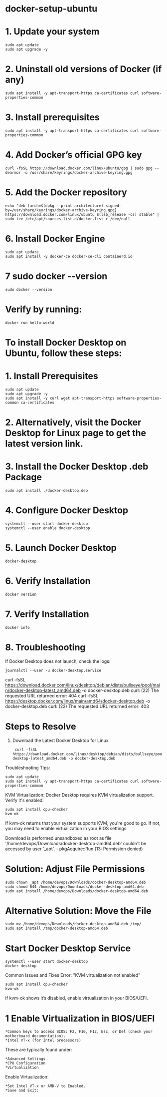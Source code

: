 # docker-setup-ubuntu

# 1. Update your system

    sudo apt update
    sudo apt upgrade -y
    
# 2. Uninstall old versions of Docker (if any)

    sudo apt install -y apt-transport-https ca-certificates curl software-properties-common


# 3. Install prerequisites

    sudo apt install -y apt-transport-https ca-certificates curl software-properties-common

# 4. Add Docker’s official GPG key
    curl -fsSL https://download.docker.com/linux/ubuntu/gpg | sudo gpg --dearmor -o /usr/share/keyrings/docker-archive-keyring.gpg

# 5. Add the Docker repository
    echo "deb [arch=$(dpkg --print-architecture) signed-by=/usr/share/keyrings/docker-archive-keyring.gpg] https://download.docker.com/linux/ubuntu $(lsb_release -cs) stable" | sudo tee /etc/apt/sources.list.d/docker.list > /dev/null
    

# 6. Install Docker Engine
    sudo apt update
    sudo apt install -y docker-ce docker-ce-cli containerd.io

# 7 sudo docker --version
    sudo docker --version

# Verify by running:
    docker run hello-world

<h1 class="text-center">To install Docker Desktop on Ubuntu, follow these steps:</h1>

# 1. Install Prerequisites
    sudo apt update
    sudo apt upgrade -y
    sudo apt install -y curl wget apt-transport-https software-properties-common ca-certificates

# 2. Alternatively, visit the Docker Desktop for Linux page to get the latest version link.


# 3. Install the Docker Desktop .deb Package

    sudo apt install ./docker-desktop.deb

# 4. Configure Docker Desktop
    systemctl --user start docker-desktop
    systemctl --user enable docker-desktop
    

# 5. Launch Docker Desktop
    docker-desktop

# 6. Verify Installation
    docker version
# 7. Verify Installation
    docker info
# 8. Troubleshooting
If Docker Desktop does not launch, check the logs:

    journalctl --user -u docker-desktop.service

curl -fsSL https://download.docker.com/linux/desktop/debian/dists/bullseye/pool/main/docker-desktop-latest_amd64.deb -o docker-desktop.deb 
curl: (22) The requested URL returned error: 404
curl -fsSL https://desktop.docker.com/linux/main/amd64/docker-desktop.deb -o docker-desktop.deb
curl: (22) The requested URL returned error: 403

# Steps to Resolve
1. Download the Latest Docker Desktop for Linux
   
        curl -fsSL https://download.docker.com/linux/desktop/debian/dists/bullseye/pool/main/docker-desktop-latest_amd64.deb -o docker-desktop.deb 

Troubleshooting Tips:

    sudo apt update
    sudo apt install -y apt-transport-https ca-certificates curl software-properties-common


KVM Virtualization: Docker Desktop requires KVM virtualization support. Verify it's enabled:

    sudo apt install cpu-checker
    kvm-ok

If kvm-ok returns that your system supports KVM, you're good to go. If not, you may need to enable virtualization in your BIOS settings.

 Download is performed unsandboxed as root as file '/home/devops/Downloads/docker-desktop-amd64.deb' couldn't be accessed by user '_apt'. - pkgAcquire::Run (13: Permission denied)

# Solution: Adjust File Permissions
    sudo chown _apt /home/devops/Downloads/docker-desktop-amd64.deb
    sudo chmod 644 /home/devops/Downloads/docker-desktop-amd64.deb
    sudo apt install /home/devops/Downloads/docker-desktop-amd64.deb

# Alternative Solution: Move the File

    sudo mv /home/devops/Downloads/docker-desktop-amd64.deb /tmp/
    sudo apt install /tmp/docker-desktop-amd64.deb
    
# Start Docker Desktop Service
    systemctl --user start docker-desktop
    docker-desktop

Common Issues and Fixes
Error: "KVM virtualization not enabled"

    sudo apt install cpu-checker
    kvm-ok
    
If kvm-ok shows it’s disabled, enable virtualization in your BIOS/UEFI.


# 1 Enable Virtualization in BIOS/UEFI
    *Common keys to access BIOS: F2, F10, F12, Esc, or Del (check your motherboard documentation).
    *Intel VT-x (for Intel processors)

These are typically found under:

    *Advanced Settings
    *CPU Configuration
    *Virtualization

Enable Virtualization:

    *Set Intel VT-x or AMD-V to Enabled.
    *Save and Exit:

